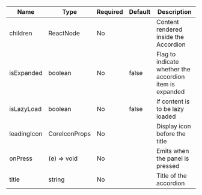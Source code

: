 | Name              | Type                                 | Required | Default | Description                                                               |
|-------------------|--------------------------------------|----------|---------|---------------------------------------------------------------------------|
| children          | ReactNode                            | No       |         | Content rendered inside the Accordion                                     |
| isExpanded        | boolean                              | No       | false   | Flag to indicate whether the accordion item is expanded                   |
| isLazyLoad        | boolean                              | No       | false   | If content is to be lazy loaded                                           |
| leadingIcon       | CoreIconProps                        | No       |         | Display icon before the title                                             |
| onPress           | (e) => void                          | No       |         | Emits when the panel is pressed                                           |
| title             | string                               | No       |         | Title of the accordion                                                    |